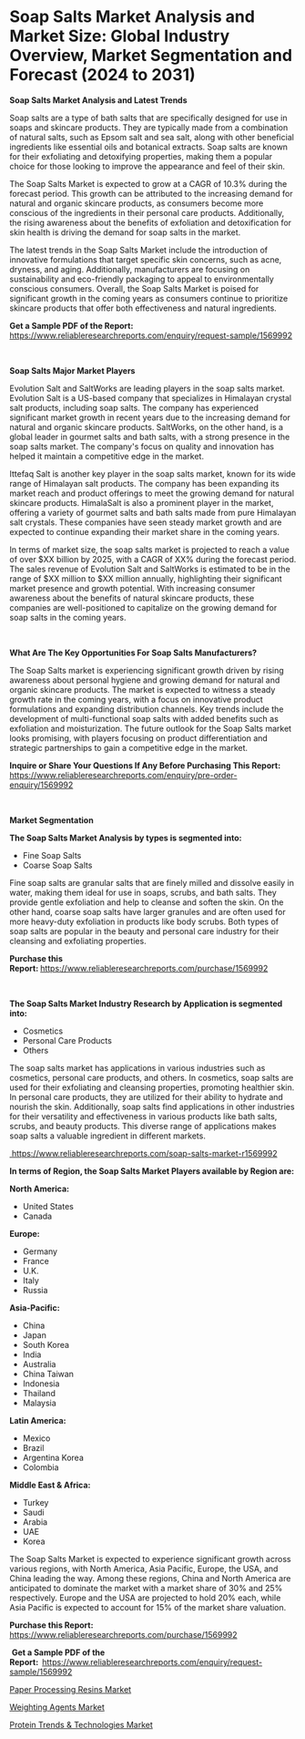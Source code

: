 <p><h1>Soap Salts Market Analysis and Market Size: Global Industry Overview, Market Segmentation and Forecast (2024 to 2031)</h1></p><p><strong>Soap Salts Market Analysis and Latest Trends</strong></p>
<p><p>Soap salts are a type of bath salts that are specifically designed for use in soaps and skincare products. They are typically made from a combination of natural salts, such as Epsom salt and sea salt, along with other beneficial ingredients like essential oils and botanical extracts. Soap salts are known for their exfoliating and detoxifying properties, making them a popular choice for those looking to improve the appearance and feel of their skin.</p><p>The Soap Salts Market is expected to grow at a CAGR of 10.3% during the forecast period. This growth can be attributed to the increasing demand for natural and organic skincare products, as consumers become more conscious of the ingredients in their personal care products. Additionally, the rising awareness about the benefits of exfoliation and detoxification for skin health is driving the demand for soap salts in the market.</p><p>The latest trends in the Soap Salts Market include the introduction of innovative formulations that target specific skin concerns, such as acne, dryness, and aging. Additionally, manufacturers are focusing on sustainability and eco-friendly packaging to appeal to environmentally conscious consumers. Overall, the Soap Salts Market is poised for significant growth in the coming years as consumers continue to prioritize skincare products that offer both effectiveness and natural ingredients.</p></p>
<p><strong>Get a Sample PDF of the Report:&nbsp;</strong> <a href="https://www.reliableresearchreports.com/enquiry/request-sample/1569992">https://www.reliableresearchreports.com/enquiry/request-sample/1569992</a></p>
<p>&nbsp;</p>
<p><strong>Soap Salts Major Market Players</strong></p>
<p><p>Evolution Salt and SaltWorks are leading players in the soap salts market. Evolution Salt is a US-based company that specializes in Himalayan crystal salt products, including soap salts. The company has experienced significant market growth in recent years due to the increasing demand for natural and organic skincare products. SaltWorks, on the other hand, is a global leader in gourmet salts and bath salts, with a strong presence in the soap salts market. The company's focus on quality and innovation has helped it maintain a competitive edge in the market.</p><p>Ittefaq Salt is another key player in the soap salts market, known for its wide range of Himalayan salt products. The company has been expanding its market reach and product offerings to meet the growing demand for natural skincare products. HimalaSalt is also a prominent player in the market, offering a variety of gourmet salts and bath salts made from pure Himalayan salt crystals. These companies have seen steady market growth and are expected to continue expanding their market share in the coming years.</p><p>In terms of market size, the soap salts market is projected to reach a value of over $XX billion by 2025, with a CAGR of XX% during the forecast period. The sales revenue of Evolution Salt and SaltWorks is estimated to be in the range of $XX million to $XX million annually, highlighting their significant market presence and growth potential. With increasing consumer awareness about the benefits of natural skincare products, these companies are well-positioned to capitalize on the growing demand for soap salts in the coming years.</p></p>
<p>&nbsp;</p>
<p><strong>What Are The Key Opportunities For Soap Salts Manufacturers?</strong></p>
<p><p>The Soap Salts market is experiencing significant growth driven by rising awareness about personal hygiene and growing demand for natural and organic skincare products. The market is expected to witness a steady growth rate in the coming years, with a focus on innovative product formulations and expanding distribution channels. Key trends include the development of multi-functional soap salts with added benefits such as exfoliation and moisturization. The future outlook for the Soap Salts market looks promising, with players focusing on product differentiation and strategic partnerships to gain a competitive edge in the market.</p></p>
<p><strong>Inquire or Share Your Questions If Any Before Purchasing This Report:</strong> <a href="https://www.reliableresearchreports.com/enquiry/pre-order-enquiry/1569992">https://www.reliableresearchreports.com/enquiry/pre-order-enquiry/1569992</a></p>
<p>&nbsp;</p>
<p><strong>Market Segmentation</strong></p>
<p><strong>The Soap Salts Market Analysis by types is segmented into:</strong></p>
<p><ul><li>Fine Soap Salts</li><li>Coarse Soap Salts</li></ul></p>
<p><p>Fine soap salts are granular salts that are finely milled and dissolve easily in water, making them ideal for use in soaps, scrubs, and bath salts. They provide gentle exfoliation and help to cleanse and soften the skin. On the other hand, coarse soap salts have larger granules and are often used for more heavy-duty exfoliation in products like body scrubs. Both types of soap salts are popular in the beauty and personal care industry for their cleansing and exfoliating properties.</p></p>
<p><strong>Purchase this Report:&nbsp;</strong><a href="https://www.reliableresearchreports.com/purchase/1569992">https://www.reliableresearchreports.com/purchase/1569992</a></p>
<p>&nbsp;</p>
<p><strong>The Soap Salts Market Industry Research by Application is segmented into:</strong></p>
<p><ul><li>Cosmetics</li><li>Personal Care Products</li><li>Others</li></ul></p>
<p><p>The soap salts market has applications in various industries such as cosmetics, personal care products, and others. In cosmetics, soap salts are used for their exfoliating and cleansing properties, promoting healthier skin. In personal care products, they are utilized for their ability to hydrate and nourish the skin. Additionally, soap salts find applications in other industries for their versatility and effectiveness in various products like bath salts, scrubs, and beauty products. This diverse range of applications makes soap salts a valuable ingredient in different markets.</p></p>
<p><a href="https://www.reliableresearchreports.com/soap-salts-market-r1569992">&nbsp;https://www.reliableresearchreports.com/soap-salts-market-r1569992</a></p>
<p><strong>In terms of Region, the Soap Salts Market Players available by Region are:</strong></p>
<p>
    <p> <strong> North America: </strong>
        <ul>
            <li>United States</li>
            <li>Canada</li>
        </ul>
        </p> 
    <p> <strong> Europe: </strong>
        <ul>
            <li>Germany</li>
            <li>France</li>
            <li>U.K.</li>
            <li>Italy</li>
            <li>Russia</li>
        </ul>
        </p> 
    <p> <strong> Asia-Pacific: </strong>
        <ul>
            <li>China</li>
            <li>Japan</li>
            <li>South Korea</li>
            <li>India</li>
            <li>Australia</li>
            <li>China Taiwan</li>
            <li>Indonesia</li>
            <li>Thailand</li>
            <li>Malaysia</li>
        </ul>
        </p> 
    <p> <strong> Latin America: </strong>
        <ul>
            <li>Mexico</li>
            <li>Brazil</li>
            <li>Argentina Korea</li>
            <li>Colombia</li>
        </ul>
        </p> 
    <p> <strong> Middle East & Africa: </strong>
        <ul>
            <li>Turkey</li>
            <li>Saudi</li>
            <li>Arabia</li>
            <li>UAE</li>
            <li>Korea</li>
        </ul>
    </p>
    </p>
<p><p>The Soap Salts Market is expected to experience significant growth across various regions, with North America, Asia Pacific, Europe, the USA, and China leading the way. Among these regions, China and North America are anticipated to dominate the market with a market share of 30% and 25% respectively. Europe and the USA are projected to hold 20% each, while Asia Pacific is expected to account for 15% of the market share valuation.</p></p>
<p><strong>Purchase this Report: </strong><a href="https://www.reliableresearchreports.com/purchase/1569992">https://www.reliableresearchreports.com/purchase/1569992</a></p>
<p>&nbsp;<strong>Get a Sample PDF of the Report:&nbsp;&nbsp;</strong><a href="https://www.reliableresearchreports.com/enquiry/request-sample/1569992">https://www.reliableresearchreports.com/enquiry/request-sample/1569992</a></p>
<p><strong></strong></p>
<p><p><a href="https://github.com/EbonyHane1955/Market-Research-Report-List-1/blob/main/paper-processing-resins-market.md">Paper Processing Resins Market</a></p><p><a href="https://github.com/NaomieConner2023/Market-Research-Report-List-1/blob/main/weighting-agents-market.md">Weighting Agents Market</a></p><p><a href="https://view.publitas.com/reportprime-1/protein-trends-technologies-market-share-market-analysis-growth-trends-forecasts-for-period-from-2024-2031/">Protein Trends & Technologies Market</a></p></p>